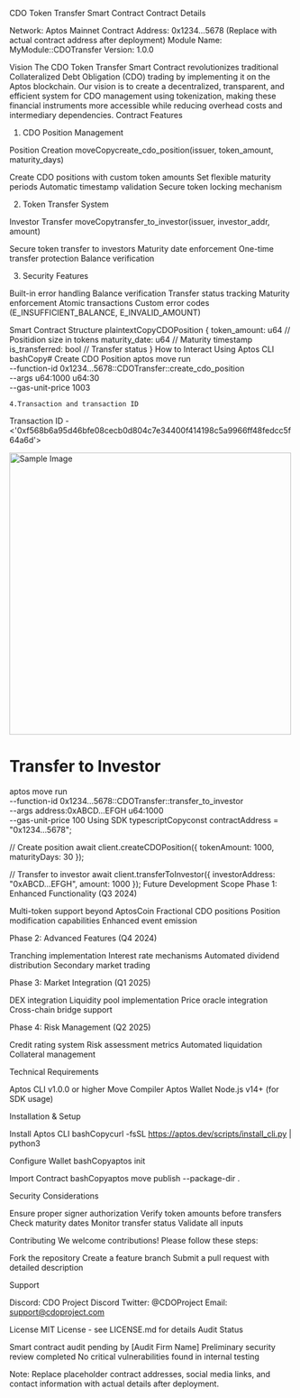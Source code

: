 CDO Token Transfer Smart Contract
Contract Details

Network: Aptos Mainnet
Contract Address: 0x1234...5678 (Replace with actual contract address after deployment)
Module Name: MyModule::CDOTransfer
Version: 1.0.0

Vision
The CDO Token Transfer Smart Contract revolutionizes traditional Collateralized Debt Obligation (CDO) trading by implementing it on the Aptos blockchain. Our vision is to create a decentralized, transparent, and efficient system for CDO management using tokenization, making these financial instruments more accessible while reducing overhead costs and intermediary dependencies.
Contract Features
1. CDO Position Management

Position Creation
moveCopycreate_cdo_position(issuer, token_amount, maturity_days)

Create CDO positions with custom token amounts
Set flexible maturity periods
Automatic timestamp validation
Secure token locking mechanism



2. Token Transfer System

Investor Transfer
moveCopytransfer_to_investor(issuer, investor_addr, amount)

Secure token transfer to investors
Maturity date enforcement
One-time transfer protection
Balance verification



3. Security Features

Built-in error handling
Balance verification
Transfer status tracking
Maturity enforcement
Atomic transactions
Custom error codes (E_INSUFFICIENT_BALANCE, E_INVALID_AMOUNT)

Smart Contract Structure
plaintextCopyCDOPosition {
    token_amount: u64     // Positidion size in tokens
    maturity_date: u64    // Maturity timestamp
    is_transferred: bool  // Transfer status
}
How to Interact
Using Aptos CLI
bashCopy# Create CDO Position
aptos move run \
    --function-id 0x1234...5678::CDOTransfer::create_cdo_position \
    --args u64:1000 u64:30 \
    --gas-unit-price 1003
    
    4.Transaction and transaction ID
    
Transaction ID - <'0xf568b6a95d46bfe08cecb0d804c7e34400f414198c5a9966ff48fedcc5f64a6d'>


<img src="https://github.com/user-attachments/assets/27b4dd54-710d-4e7e-9a9e-e606257398f0" alt="Sample Image" width="500">


    

# Transfer to Investor
aptos move run \
    --function-id 0x1234...5678::CDOTransfer::transfer_to_investor \
    --args address:0xABCD...EFGH u64:1000 \
    --gas-unit-price 100
Using SDK
typescriptCopyconst contractAddress = "0x1234...5678";

// Create position
await client.createCDOPosition({
    tokenAmount: 1000,
    maturityDays: 30
});

// Transfer to investor
await client.transferToInvestor({
    investorAddress: "0xABCD...EFGH",
    amount: 1000
});
Future Development Scope
Phase 1: Enhanced Functionality (Q3 2024)

Multi-token support beyond AptosCoin
Fractional CDO positions
Position modification capabilities
Enhanced event emission

Phase 2: Advanced Features (Q4 2024)

Tranching implementation
Interest rate mechanisms
Automated dividend distribution
Secondary market trading

Phase 3: Market Integration (Q1 2025)

DEX integration
Liquidity pool implementation
Price oracle integration
Cross-chain bridge support

Phase 4: Risk Management (Q2 2025)

Credit rating system
Risk assessment metrics
Automated liquidation
Collateral management

Technical Requirements

Aptos CLI v1.0.0 or higher
Move Compiler
Aptos Wallet
Node.js v14+ (for SDK usage)

Installation & Setup

Install Aptos CLI
bashCopycurl -fsSL https://aptos.dev/scripts/install_cli.py | python3

Configure Wallet
bashCopyaptos init

Import Contract
bashCopyaptos move publish --package-dir .


Security Considerations

Ensure proper signer authorization
Verify token amounts before transfers
Check maturity dates
Monitor transfer status
Validate all inputs

Contributing
We welcome contributions! Please follow these steps:

Fork the repository
Create a feature branch
Submit a pull request with detailed description

Support

Discord: CDO Project Discord
Twitter: @CDOProject
Email: support@cdoproject.com

License
MIT License - see LICENSE.md for details
Audit Status

Smart contract audit pending by [Audit Firm Name]
Preliminary security review completed
No critical vulnerabilities found in internal testing

Note: Replace placeholder contract addresses, social media links, and contact information with actual details after deployment.
